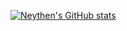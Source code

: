 [![Neythen's GitHub stats](https://github-readme-stats.vercel.app/api?username=zcqsntr)](https://github.com/anuraghazra/github-readme-stats)


<!--
**zcqsntr/zcqsntr** is a ✨ _special_ ✨ repository because its `README.md` (this file) appears on your GitHub profile.

Here are some ideas to get you started:

- 🔭 I’m currently working on ...
- 🌱 I’m currently learning ...
- 👯 I’m looking to collaborate on ...
- 🤔 I’m looking for help with ...
- 💬 Ask me about ...
- 📫 How to reach me: ...
- 😄 Pronouns: ...
- ⚡ Fun fact: ...
-->
